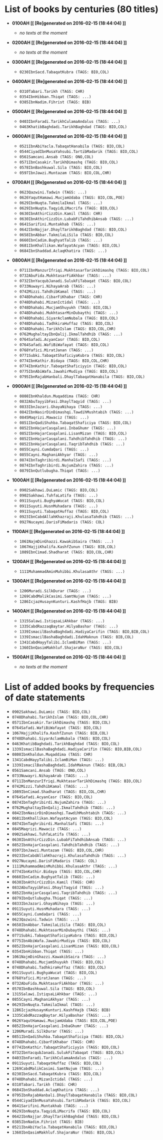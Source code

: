 # List of books by centuries (80 titles)

* **0100AH [[ [Re]generated on 2016-02-15 (18:44:04) ]]**

    * _no texts at the moment_
* **0200AH [[ [Re]generated on 2016-02-15 (18:44:04) ]]**

    * _no texts at the moment_
* **0300AH [[ [Re]generated on 2016-02-15 (18:44:04) ]]**

    * `0230IbnSacd.TabaqatKubra (TAGS: BIO,COL)`
* **0400AH [[ [Re]generated on 2016-02-15 (18:44:04) ]]**

    * `0310Tabari.Tarikh (TAGS: CHR)`
    * `0354IbnHibban.Thiqat (TAGS: ...)`
    * `0385IbnNadim.Fihrist (TAGS: BIB)`
* **0500AH [[ [Re]generated on 2016-02-15 (18:44:04) ]]**

    * `0403IbnFaradi.TarikhCulamaAndalus (TAGS: ...)`
    * `0463KhatibBaghdadi.TarikhBaghdad (TAGS: BIO,COL)`
* **0600AH [[ [Re]generated on 2016-02-15 (18:44:04) ]]**

    * `0521IbnAbiYacla.TabaqatHanabila (TAGS: BIO,COL)`
    * `0544CiyadIbnMusaYahsubi.TartibMadarik (TAGS: BIO,COL)`
    * `0561Samcani.Ansab (TAGS: ONO,COL)`
    * `0571IbnCasakir.TarikhDimashq (TAGS: BIO,COL)`
    * `0578IbnBashkuwal.Sila (TAGS: BIO,COL)`
    * `0597IbnJawzi.Muntazam (TAGS: BIO,COL,CHR)`
* **0700AH [[ [Re]generated on 2016-02-15 (18:44:04) ]]**

    * `0623Qazwini.Tadwin (TAGS: ...)`
    * `0626YaqutHamawi.MucjamUdaba (TAGS: BIO,COL,POE)`
    * `0629IbnNuqta.TakmilaIkmal (TAGS: ...)`
    * `0629IbnNuqta.TaqyidLiMacrifa (TAGS: BIO,COL)`
    * `0630IbnAthirCizzDin.Kamil (TAGS: CHR)`
    * `0630IbnAthirCizzDin.LubabFiTahdhibAnsab (TAGS: ...)`
    * `0641Sarifini.Muntakhab (TAGS: ...)`
    * `0642IbnNajjar.DhaylTarikhBaghdad (TAGS: BIO,COL)`
    * `0658IbnAbbar.TakmilaLiSila (TAGS: BIO,COL)`
    * `0660IbnCadim.BughyatTalib (TAGS: ...)`
    * `0681IbnKhallikan.WafayatAcyan (TAGS: BIO,COL)`
    * `0684IbnShaddad.AclaqKhatira (TAGS: ...)`
* **0800AH [[ [Re]generated on 2016-02-15 (18:44:04) ]]**

    * `0711IbnManzurIfriqi.MukhtasarTarikhDimashq (TAGS: BIO,COL)`
    * `0732AbuFida.MukhtasarFiAkhbar (TAGS: ...)`
    * `0732IbnYacqubJanadi.SulukFiTabaqat (TAGS: BIO,COL)`
    * `0733Nuwayri.NihayaArab (TAGS: ...)`
    * `0742Mizzi.TahdhibKamal (TAGS: ...)`
    * `0748Dhahabi.CibarFiKhabar (TAGS: CHR)`
    * `0748Dhahabi.MizanIctidal (TAGS: ...)`
    * `0748Dhahabi.MucjamShuyukh (TAGS: BIO,COL)`
    * `0748Dhahabi.MukhtasarMinDubaythi (TAGS: ...)`
    * `0748Dhahabi.SiyarAclamNubala (TAGS: BIO,COL)`
    * `0748Dhahabi.TadhkiraHuffaz (TAGS: BIO,COL)`
    * `0748Dhahabi.TarikhIslam (TAGS: BIO,COL,CHR)`
    * `0762MughaltayIbnQalij.IkmalTahdhib (TAGS: ...)`
    * `0764Safadi.AcyanCasr (TAGS: BIO,COL)`
    * `0764Safadi.WafiBiWafayat (TAGS: BIO,COL)`
    * `0768Yafici.MiratJanan (TAGS: ...)`
    * `0771Subki.TabaqatShaficiyaKubra (TAGS: BIO,COL)`
    * `0774IbnKathir.Bidaya (TAGS: BIO,COL,CHR)`
    * `0774IbnKathir.TabaqatShaficiyyin (TAGS: BIO,COL)`
    * `0775IbnAbiWafa.JawahirMudiya (TAGS: BIO,COL)`
    * `0795IbnRajabHanbali.DhaylTabaqatHanabila (TAGS: BIO,COL)`
* **0900AH [[ [Re]generated on 2016-02-15 (18:44:04) ]]**

    * `0808IbnKhaldun.Muqaddima (TAGS: CHR)`
    * `0832AbuTayyibFasi.DhaylTaqyid (TAGS: ...)`
    * `0833IbnJazari.GhayaNihaya (TAGS: ...)`
    * `0842IbnNasirDinDimashqi.TawdihMushtabih (TAGS: ...)`
    * `0845Maqrizi.Mawaciz (TAGS: ...)`
    * `0851IbnQadiShuhba.TabaqatShaficiya (TAGS: BIO,COL)`
    * `0852IbnHajarCasqalani.InbaGhumr (TAGS: ...)`
    * `0852IbnHajarCasqalani.LisanMizan (TAGS: BIO,COL)`
    * `0852IbnHajarCasqalani.TahdhibTahdhib (TAGS: ...)`
    * `0852IbnHajarCasqalani.TaqribTahdhib (TAGS: ...)`
    * `0855Cayni.CumdaQari (TAGS: ...)`
    * `0855Cayni.MaghaniAkhyar (TAGS: ...)`
    * `0874IbnTaghribirdi.ManhalSafi (TAGS: ...)`
    * `0874IbnTaghribirdi.NujumZahira (TAGS: ...)`
    * `0879IbnQutlubugha.Thiqat (TAGS: ...)`
* **1000AH [[ [Re]generated on 2016-02-15 (18:44:04) ]]**

    * `0902Sakhawi.DuLamic (TAGS: BIO,COL)`
    * `0902Sakhawi.TuhfaLatifa (TAGS: ...)`
    * `0911Suyuti.BughyaWucat (TAGS: BIO,COL)`
    * `0911Suyuti.HusnMuhadara (TAGS: ...)`
    * `0911Suyuti.TabaqatHuffaz (TAGS: BIO,COL)`
    * `0923IbnCabdAllahKhazraji.KhulasaTahdhib (TAGS: ...)`
    * `0927Nucaymi.DarisFiMadaris (TAGS: COL)`
* **1100AH [[ [Re]generated on 2016-02-15 (18:44:04) ]]**

    * `1061NajmDinGhazzi.KawakibSaira (TAGS: ...)`
    * `1067HajjiKhalifa.KashfZunun (TAGS: BIB,COL)`
    * `1089IbnCimad.Shadharat (TAGS: BIO,COL,CHR)`
* **1200AH [[ [Re]generated on 2016-02-15 (18:44:04) ]]**

    * `1111MuhammadAminMuhibbi.KhulasaAthr (TAGS: ...)`
* **1300AH [[ [Re]generated on 2016-02-15 (18:44:04) ]]**

    * `1206Muradi.SilkDurar (TAGS: ...)`
    * `1269CabdMalikCasimi.SamtNujum (TAGS: ...)`
    * `1286IcjazHusaynKunturi.KashfHajb (TAGS: BIB)`
* **1400AH [[ [Re]generated on 2016-02-15 (18:44:04) ]]**

    * `1315Salawi.IstiqsaLiAhkbar (TAGS: ...)`
    * `1335CabdRazzaqBaytar.HilyaBashar (TAGS: ...)`
    * `1339IsmacilBashaBaghdadi.HadiyaCarifin (TAGS: BIO,BIB,COL)`
    * `1339IsmacilBashaBaghdadi.IdahMaknun (TAGS: BIB,COL)`
    * `1341CabdHayyTalibi.IclamBiMan (TAGS: ...)`
    * `1360IbnQasimMakhluf.ShajaraNur (TAGS: BIO,COL)`
* **1500AH [[ [Re]generated on 2016-02-15 (18:44:04) ]]**

    * _no texts at the moment_



# List of added books by frequencies of date statements

* `0902Sakhawi.DuLamic (TAGS: BIO,COL)`
* `0748Dhahabi.TarikhIslam (TAGS: BIO,COL,CHR)`
* `0571IbnCasakir.TarikhDimashq (TAGS: BIO,COL)`
* `0764Safadi.WafiBiWafayat (TAGS: BIO,COL)`
* `1067HajjiKhalifa.KashfZunun (TAGS: BIB,COL)`
* `0748Dhahabi.SiyarAclamNubala (TAGS: BIO,COL)`
* `0463KhatibBaghdadi.TarikhBaghdad (TAGS: BIO,COL)`
* `1339IsmacilBashaBaghdadi.HadiyaCarifin (TAGS: BIO,BIB,COL)`
* `0808IbnKhaldun.Muqaddima (TAGS: CHR)`
* `1341CabdHayyTalibi.IclamBiMan (TAGS: ...)`
* `1339IsmacilBashaBaghdadi.IdahMaknun (TAGS: BIB,COL)`
* `0561Samcani.Ansab (TAGS: ONO,COL)`
* `0733Nuwayri.NihayaArab (TAGS: ...)`
* `0711IbnManzurIfriqi.MukhtasarTarikhDimashq (TAGS: BIO,COL)`
* `0742Mizzi.TahdhibKamal (TAGS: ...)`
* `1089IbnCimad.Shadharat (TAGS: BIO,COL,CHR)`
* `0764Safadi.AcyanCasr (TAGS: BIO,COL)`
* `0874IbnTaghribirdi.NujumZahira (TAGS: ...)`
* `0762MughaltayIbnQalij.IkmalTahdhib (TAGS: ...)`
* `0842IbnNasirDinDimashqi.TawdihMushtabih (TAGS: ...)`
* `0681IbnKhallikan.WafayatAcyan (TAGS: BIO,COL)`
* `0874IbnTaghribirdi.ManhalSafi (TAGS: ...)`
* `0845Maqrizi.Mawaciz (TAGS: ...)`
* `0902Sakhawi.TuhfaLatifa (TAGS: ...)`
* `0630IbnAthirCizzDin.LubabFiTahdhibAnsab (TAGS: ...)`
* `0852IbnHajarCasqalani.TahdhibTahdhib (TAGS: ...)`
* `0597IbnJawzi.Muntazam (TAGS: BIO,COL,CHR)`
* `0923IbnCabdAllahKhazraji.KhulasaTahdhib (TAGS: ...)`
* `0927Nucaymi.DarisFiMadaris (TAGS: COL)`
* `1111MuhammadAminMuhibbi.KhulasaAthr (TAGS: ...)`
* `0774IbnKathir.Bidaya (TAGS: BIO,COL,CHR)`
* `0660IbnCadim.BughyatTalib (TAGS: ...)`
* `0630IbnAthirCizzDin.Kamil (TAGS: CHR)`
* `0832AbuTayyibFasi.DhaylTaqyid (TAGS: ...)`
* `0852IbnHajarCasqalani.TaqribTahdhib (TAGS: ...)`
* `0879IbnQutlubugha.Thiqat (TAGS: ...)`
* `0833IbnJazari.GhayaNihaya (TAGS: ...)`
* `0911Suyuti.HusnMuhadara (TAGS: ...)`
* `0855Cayni.CumdaQari (TAGS: ...)`
* `0623Qazwini.Tadwin (TAGS: ...)`
* `0658IbnAbbar.TakmilaLiSila (TAGS: BIO,COL)`
* `0748Dhahabi.MukhtasarMinDubaythi (TAGS: ...)`
* `0771Subki.TabaqatShaficiyaKubra (TAGS: BIO,COL)`
* `0775IbnAbiWafa.JawahirMudiya (TAGS: BIO,COL)`
* `0852IbnHajarCasqalani.LisanMizan (TAGS: BIO,COL)`
* `0354IbnHibban.Thiqat (TAGS: ...)`
* `1061NajmDinGhazzi.KawakibSaira (TAGS: ...)`
* `0748Dhahabi.MucjamShuyukh (TAGS: BIO,COL)`
* `0748Dhahabi.TadhkiraHuffaz (TAGS: BIO,COL)`
* `0911Suyuti.BughyaWucat (TAGS: BIO,COL)`
* `0768Yafici.MiratJanan (TAGS: ...)`
* `0732AbuFida.MukhtasarFiAkhbar (TAGS: ...)`
* `0578IbnBashkuwal.Sila (TAGS: BIO,COL)`
* `1315Salawi.IstiqsaLiAhkbar (TAGS: ...)`
* `0855Cayni.MaghaniAkhyar (TAGS: ...)`
* `0629IbnNuqta.TakmilaIkmal (TAGS: ...)`
* `1286IcjazHusaynKunturi.KashfHajb (TAGS: BIB)`
* `1335CabdRazzaqBaytar.HilyaBashar (TAGS: ...)`
* `0626YaqutHamawi.MucjamUdaba (TAGS: BIO,COL,POE)`
* `0852IbnHajarCasqalani.InbaGhumr (TAGS: ...)`
* `1206Muradi.SilkDurar (TAGS: ...)`
* `0851IbnQadiShuhba.TabaqatShaficiya (TAGS: BIO,COL)`
* `0748Dhahabi.CibarFiKhabar (TAGS: CHR)`
* `0774IbnKathir.TabaqatShaficiyyin (TAGS: BIO,COL)`
* `0732IbnYacqubJanadi.SulukFiTabaqat (TAGS: BIO,COL)`
* `0403IbnFaradi.TarikhCulamaAndalus (TAGS: ...)`
* `0911Suyuti.TabaqatHuffaz (TAGS: BIO,COL)`
* `1269CabdMalikCasimi.SamtNujum (TAGS: ...)`
* `0230IbnSacd.TabaqatKubra (TAGS: BIO,COL)`
* `0748Dhahabi.MizanIctidal (TAGS: ...)`
* `0310Tabari.Tarikh (TAGS: CHR)`
* `0684IbnShaddad.AclaqKhatira (TAGS: ...)`
* `0795IbnRajabHanbali.DhaylTabaqatHanabila (TAGS: BIO,COL)`
* `0544CiyadIbnMusaYahsubi.TartibMadarik (TAGS: BIO,COL)`
* `0641Sarifini.Muntakhab (TAGS: ...)`
* `0629IbnNuqta.TaqyidLiMacrifa (TAGS: BIO,COL)`
* `0642IbnNajjar.DhaylTarikhBaghdad (TAGS: BIO,COL)`
* `0385IbnNadim.Fihrist (TAGS: BIB)`
* `0521IbnAbiYacla.TabaqatHanabila (TAGS: BIO,COL)`
* `1360IbnQasimMakhluf.ShajaraNur (TAGS: BIO,COL)`
